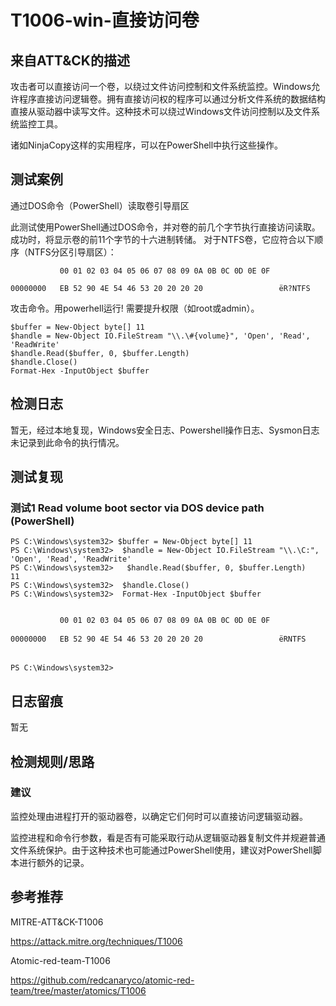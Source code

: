 # T1006-win-直接访问卷

## 来自ATT&CK的描述

攻击者可以直接访问一个卷，以绕过文件访问控制和文件系统监控。Windows允许程序直接访问逻辑卷。拥有直接访问权的程序可以通过分析文件系统的数据结构直接从驱动器中读写文件。这种技术可以绕过Windows文件访问控制以及文件系统监控工具。

诸如NinjaCopy这样的实用程序，可以在PowerShell中执行这些操作。

##  测试案例

通过DOS命令（PowerShell）读取卷引导扇区

此测试使用PowerShell通过DOS命令，并对卷的前几个字节执行直接访问读取。成功时，将显示卷的前11个字节的十六进制转储。
对于NTFS卷，它应符合以下顺序（NTFS分区引导扇区）：
```
           00 01 02 03 04 05 06 07 08 09 0A 0B 0C 0D 0E 0F

00000000   EB 52 90 4E 54 46 53 20 20 20 20                 ëR?NTFS
```

攻击命令。用powerhell运行! 需要提升权限（如root或admin）。
```
$buffer = New-Object byte[] 11
$handle = New-Object IO.FileStream "\\.\#{volume}", 'Open', 'Read', 'ReadWrite'
$handle.Read($buffer, 0, $buffer.Length)
$handle.Close()
Format-Hex -InputObject $buffer
```

## 检测日志

暂无，经过本地复现，Windows安全日志、Powershell操作日志、Sysmon日志未记录到此命令的执行情况。

## 测试复现

### 测试1 Read volume boot sector via DOS device path (PowerShell)

```
PS C:\Windows\system32> $buffer = New-Object byte[] 11
PS C:\Windows\system32>  $handle = New-Object IO.FileStream "\\.\C:", 'Open', 'Read', 'ReadWrite'
PS C:\Windows\system32>   $handle.Read($buffer, 0, $buffer.Length)
11
PS C:\Windows\system32>  $handle.Close()
PS C:\Windows\system32>  Format-Hex -InputObject $buffer


           00 01 02 03 04 05 06 07 08 09 0A 0B 0C 0D 0E 0F

00000000   EB 52 90 4E 54 46 53 20 20 20 20                 ëRNTFS


PS C:\Windows\system32>
```

## 日志留痕

暂无

## 检测规则/思路

### 建议

监控处理由进程打开的驱动器卷，以确定它们何时可以直接访问逻辑驱动器。

监控进程和命令行参数，看是否有可能采取行动从逻辑驱动器复制文件并规避普通文件系统保护。由于这种技术也可能通过PowerShell使用，建议对PowerShell脚本进行额外的记录。
## 参考推荐
MITRE-ATT&CK-T1006

<https://attack.mitre.org/techniques/T1006>

Atomic-red-team-T1006

<https://github.com/redcanaryco/atomic-red-team/tree/master/atomics/T1006>

